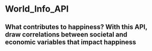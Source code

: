 # World_Info_API
<h2>What contributes to happiness? With this API, draw correlations between societal and economic variables that impact happiness</h2>


